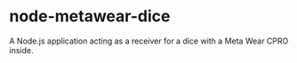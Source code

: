 # node-metawear-dice
A Node.js application acting as a receiver for a dice with a Meta Wear CPRO inside.
